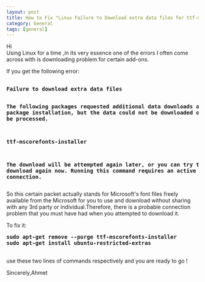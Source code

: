 ```yaml
---
layout: post
title: How to Fix "Linux Failure to Download extra data files for ttf-mscorefonts-installer" error
category: General
tags: [general]
---
```

<p>Hi <br>
Using Linux for a time ,in its very essence one of the errors I often come across with is downloading problem for certain add-ons.
</p>
<p> If you get the following error: <br>
<pre>
<b>
Failure to download extra data files

The following packages requested additional data downloads after package installation,
but the data could not be downloaded or could not be processed.

ttf-mscorefonts-installer

The download will be attempted again later, or you can try the download again now.
 Running this command requires an active Internet connection. </b> </pre><p>

<p>So this certain  packet  actually stands for Microsoft's font files freely available from the Microsoft for you to use and download
without sharing with any 3rd party or individual.Therefore, there is a probable connection problem that you must have had when you attempted to download it.</p>

<p>To fix it: <br>
<pre><b>sudo apt-get remove --purge ttf-mscorefonts-installer
sudo apt-get install ubuntu-restricted-extras</b>
     </pre>
use these two lines of commands respectively and you are ready to go ! <p>

<p>Sincerely,Ahmet</p>


